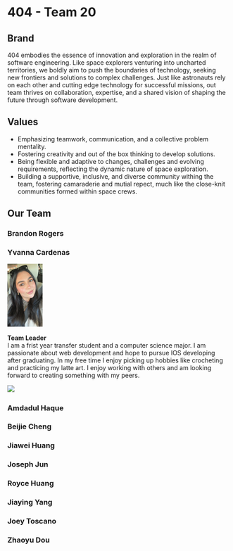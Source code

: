 # 404 - Team 20
## Brand 
404 embodies the essence of innovation and exploration in the realm of software engineering. Like space explorers venturing into uncharted territories, we boldly aim to push the boundaries of technology, seeking new frontiers and solutions to complex challenges. Just like astronauts rely on each other and cutting edge technology for successful missions, out team thrives on collaboration, expertise, and a shared vision of shaping the future through software development. 
## Values
- Emphasizing teamwork, communication, and a collective problem mentality.
- Fostering creativity and out of the box thinking to develop solutions. 
- Being flexible and adaptive to changes, challenges and evolving requirements, reflecting the dynamic nature of space exploration.
- Building a supportive, inclusive, and diverse community withing the team, fostering camaraderie and mutial repect, much like the close-knit communities formed within space crews.
## Our Team
### Brandon Rogers
### Yvanna Cardenas 
<img src="https://raw.githubusercontent.com/yvcardenas/CSE110Lab1/main/me.jpg" width="80">

**Team Leader**
<br>
I am a frist year transfer student and a computer science major. I am passionate about web development and hope to pursue IOS developing after graduating. In my free time I enjoy picking up hobbies like crocheting and practicing my latte art. I enjoy working with others and am looking forward to creating something with my peers. 

<a href="https://github.com/yvcardenas">
    <img src="https://avatars.githubusercontent.com/u/9919?s=200&v=4" width="70"/>
</a>

### Amdadul Haque
### Beijie Cheng
### Jiawei Huang
### Joseph Jun
### Royce Huang
### Jiaying Yang
### Joey Toscano
### Zhaoyu Dou